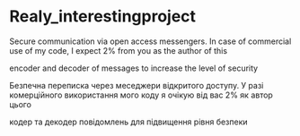 # Realy_interestingproject
Secure communication via open access messengers. In case of commercial use of my code, I expect 2% from you as the author of this

encoder and decoder of messages to increase the level of security


Безпечна переписка через меседжери відкритого доступу. У разі комерційного використання мого коду я очікую від вас 2% як автор цього

кодер та декодер повідомлень для підвищення рівня безпеки
